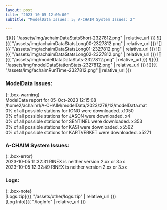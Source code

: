 ```yaml
---
layout: post
title: "2023-10-05 12:00:00"
subtitle: "ModelData Issues: 5; A-CHAIM System Issues: 2"

---
```


![]({{ "/assets/img/achaimDataStatsShort-2327812.png" | relative_url }})
![]({{ "/assets/img/achaimDataStatsLong00-2327812.png" | relative_url }})
![]({{ "/assets/img/achaimDataStatsLong01-2327812.png" | relative_url }})
![]({{ "/assets/img/achaimDataStatsLong02-2327812.png" | relative_url }})
![]({{ "/assets/img/modelDataDataStats-2327812.png" | relative_url }})
![]({{ "/assets/img/modelDataStationStats-2327812.png" | relative_url }})
![]({{ "/assets/img/achaimRunTime-2327812.png" | relative_url }})


### ModelData Issues:  
  
{: .box-warning}  
 ModelData report for 05-Oct-2023 12:15:08   
 /home2/achaim1/A-CHAIM/modelData/2023/278/12/modelData.mat   
 0% of all possible stations for IONO were downloaded. x1050   
 0% of all possible stations for JASON were downloaded. x4   
 0% of all possible stations for SENTINEL were downloaded. x353   
 0% of all possible stations for KASI were downloaded. x5562   
 0% of all possible stations for KARTVERKET were downloaded. x5271   
  
### A-CHAIM System Issues:  
  
{: .box-error}  
2023-10-05 11:32:31 RINEX is neither version 2.xx or 3.xx  
2023-10-05 12:32:49 RINEX is neither version 2.xx or 3.xx  

### Logs:  
  
{: .box-note}  
[Logs.zip]({{ "/assets/other/logs.zip" | relative_url }})  
[Log Info]({{ "/logInfo" | relative_url }})  
